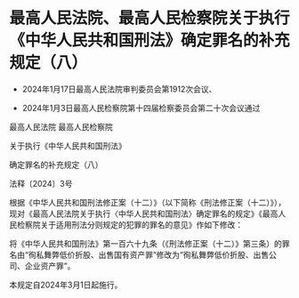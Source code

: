 # 最高人民法院、最高人民检察院关于执行《中华人民共和国刑法》确定罪名的补充规定（八）

- 2024年1月17日最高人民法院审判委员会第1912次会议、

- 2024年1月3日最高人民检察院第十四届检察委员会第二十次会议通过

<!-- INFO END -->

最高人民法院 最高人民检察院

关于执行《中华人民共和国刑法》

确定罪名的补充规定（八）

法释〔2024〕3号

根据《中华人民共和国刑法修正案（十二）》（以下简称《刑法修正案（十二）》），现对《最高人民法院关于执行〈中华人民共和国刑法〉确定罪名的规定》《最高人民检察院关于适用刑法分则规定的犯罪的罪名的意见》作如下修改：

将《中华人民共和国刑法》第一百六十九条（《刑法修正案（十二）》第三条）的罪名由“徇私舞弊低价折股、出售国有资产罪”修改为“徇私舞弊低价折股、出售公司、企业资产罪”。

本规定自2024年3月1日起施行。
